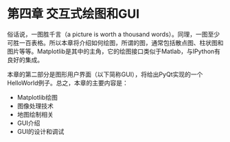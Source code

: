 # 第四章 交互式绘图和GUI

俗话说，一图胜千言（a picture is worth a thousand words）。同理，一图至少可胜一百表格。所以本章将介绍如何绘图，所谓的图，通常包括散点图、柱状图和图片等等。Matplotlib是其中的主角，它的绘图接口类似于Matlab，与IPython有良好的集成。

本章的第二部分是图形用户界面（以下简称GUI），将给出PyQt实现的一个HelloWorld例子。总之，本章的主要内容是：

* Matplotlib绘图
* 图像处理技术
* 地图绘制相关
* GUI介绍
* GUI的设计和调试

